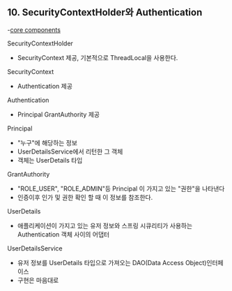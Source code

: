 ## 10. SecurityContextHolder와 Authentication
-[core components](https://docs.spring.io/spring-security/site/docs/5.2.0.RELEASE/reference/htmlsingle/#core-components)

SecurityContextHolder
- SecurityContext 제공, 기본적으로 ThreadLocal을 사용한다.

SecurityContext
- Authentication 제공

Authentication
- Principal GrantAuthority 제공

Principal
- "누구"에 해당하는 정보
- UserDetailsService에서 리턴한 그 객체
- 객체는 UserDetails 타입

GrantAuthority
- "ROLE_USER", "ROLE_ADMIN"등 Principal 이 가지고 있는 "권한"을 나타낸다
- 인증이후 인가 및 권한 확인 할 때 이 정보를 참조한다.

UserDetails
- 애플리케이션이 가지고 있는 유저 정보와 스프링 시큐리티가 사용하는 Authentication 객체 사이의 어댑터

UserDetailsService
- 유저 정보를 UserDetails 타입으로 가져오는 DAO(Data Access Object)인터페이스
- 구현은 마음대로 
